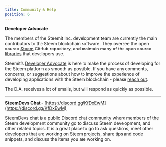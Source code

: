 ```yaml
---
title: Community & Help
position: 6
---
```


**Developer Advocate**

The members of the Steemit Inc. development team are currently the main contributors to the Steem blockchain software. They oversee the open source [Steem](https://github.com/steemit/steem) GitHub repository, and maintain many of the open source [libraries](https://github.com/steemit) that developers use.

Steemit’s [Developer Advocate](mailto:da@steemit.com) is here to make the process of developing for the Steem platform as smooth as possible. If you have any comments, concerns, or suggestions about how to improve the experience of developing applications with the Steem blockchain - please [reach out](mailto:da@steemit.com). 

The D.A. receives a lot of emails, but will respond as quickly as possible.

---

**SteemDevs Chat** - [https://discord.gg/KfDxEwM](https://discord.gg/KfDxEwM)

SteemDevs chat is a public Discord chat community where members of the Steem development community go to discuss Steem development, and other related topics.
It is a great place to go to ask questions, meet other developers that are working on Steem projects, share tips and code snippets, and discuss the items you are working on.





  

